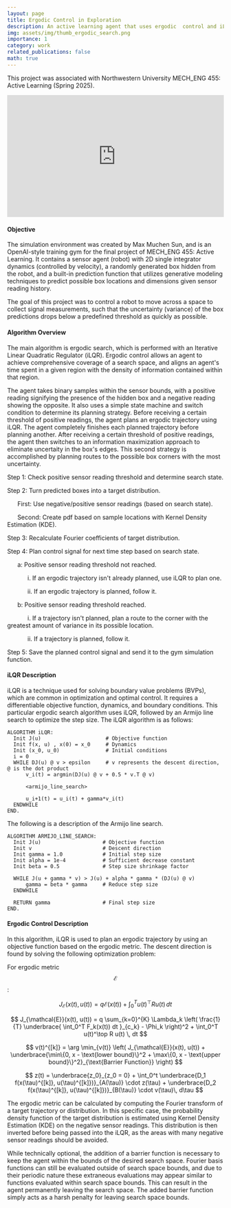```yaml
---
layout: page
title: Ergodic Control in Exploration
description: An active learning agent that uses ergodic  control and iLQR to find a hidden box.
img: assets/img/thumb_ergodic_search.png
importance: 1
category: work
related_publications: false
math: true
---
```


This project was associated with Northwestern University MECH_ENG 455: Active Learning (Spring 2025).

<div style="position: relative; padding-bottom: 56.25%; height: 0; overflow: hidden;">
  <iframe 
    src="https://www.youtube.com/embed/3w-0hxr05PU?si=7uMtynZSq9mX5CC6" 
    frameborder="0" 
    allowfullscreen 
    style="position: absolute; top:0; left: 0; width: 100%; height: 100%;">
  </iframe>
</div>

#### Objective
The simulation environment was created by Max Muchen Sun, and is an OpenAI-style training gym for the final project of MECH_ENG 455: Active Learning. It contains a sensor agent (robot) with 2D single integrator dynamics (controlled by velocity), a randomly generated box hidden from the robot, and a built-in prediction function that utilizes generative modeling techniques to predict possible box locations and dimensions given sensor reading history. 

The goal of this project was to control a robot to move across a space to collect signal measurements, such that the uncertainty (variance) of the box predictions drops below a predefined threshold as quickly as possible.

#### Algorithm Overview
The main algorithm is ergodic search, which is performed with an Iterative Linear Quadratic Regulator (iLQR). Ergodic control allows an agent to achieve comprehensive coverage of a search space, and aligns an agent's time spent in a given region with the density of information contained within that region.  

The agent takes binary samples within the sensor bounds, with a positive reading signifying the presence of the hidden box and a negative reading showing the opposite. It also uses a simple state machine and switch condition to determine its planning strategy. Before receiving a certain threshold of positive readings, the agent plans an ergodic trajectory using iLQR. The agent completely finishes each planned trajectory before planning another. After receiving a certain threshold of positive readings, the agent then switches to an information maximization approach to eliminate uncertaity in the box's edges. This second strategy is accomplished by planning routes to the possible box corners with the most uncertainty.

Step 1: Check positive sensor reading threshold and determine search state.

Step 2: Turn predicted boxes into a target distribution.
      
&nbsp;&nbsp;&nbsp;&nbsp;&nbsp;&nbsp;First: Use negative/positive sensor readings (based on search state).

&nbsp;&nbsp;&nbsp;&nbsp;&nbsp;&nbsp;Second: Create pdf based on sample locations with Kernel Density Estimation (KDE).

Step 3: Recalculate Fourier coefficients of target distribution.

Step 4: Plan control signal for next time step based on search state.
      
&nbsp;&nbsp;&nbsp;&nbsp;&nbsp;&nbsp;a: Positive sensor reading threshold not reached.

&nbsp;&nbsp;&nbsp;&nbsp;&nbsp;&nbsp;&nbsp;&nbsp;&nbsp;&nbsp;&nbsp;&nbsp;i. If an ergodic trajectory isn't already planned, use iLQR to plan one. 

&nbsp;&nbsp;&nbsp;&nbsp;&nbsp;&nbsp;&nbsp;&nbsp;&nbsp;&nbsp;&nbsp;&nbsp;ii. If an ergodic trajectory is planned, follow it.

&nbsp;&nbsp;&nbsp;&nbsp;&nbsp;&nbsp;b: Positive sensor reading threshold reached.

&nbsp;&nbsp;&nbsp;&nbsp;&nbsp;&nbsp;&nbsp;&nbsp;&nbsp;&nbsp;&nbsp;&nbsp;i. If a trajectory isn't planned, plan a route to the corner with the greatest amount of variance in its possible location.

&nbsp;&nbsp;&nbsp;&nbsp;&nbsp;&nbsp;&nbsp;&nbsp;&nbsp;&nbsp;&nbsp;&nbsp;ii. If a trajectory is planned, follow it.

Step 5: Save the planned control signal and send it to the gym simulation function.

#### iLQR Description
iLQR is a technique used for solving boundary value problems (BVPs), which are common in optimization and optimal control. It requires a differentiable objective function, dynamics, and boundary conditions. This particular ergodic search algorithm uses iLQR, followed by an Armijo line search to optimize the step size. The iLQR algorithm is as follows: 

```
ALGORITHM iLQR:
  Init J(u)                     # Objective function
  Init f(x, u) , x(0) = x_0     # Dynamics 
  Init (x_0, u_0)               # Initial conditions
  i = 0
  WHILE DJ(u) @ v > epsilon     # v represents the descent direction, @ is the dot product
      v_i(t) = argmin(DJ(u) @ v + 0.5 * v.T @ v)

      <armijo_line_search>

      u_i+1(t) = u_i(t) + gamma*v_i(t)
  ENDWHILE
END.
```

The following is a description of the Armijo line search.

```
ALGORITHM ARMIJO_LINE_SEARCH:
  Init J(u)                    # Objective function
  Init v                       # Descent direction
  Init gamma = 1.0             # Initial step size
  Init alpha = 1e-4            # Sufficient decrease constant
  Init beta = 0.5              # Step size shrinkage factor

  WHILE J(u + gamma * v) > J(u) + alpha * gamma * (DJ(u) @ v)
      gamma = beta * gamma     # Reduce step size
  ENDWHILE

  RETURN gamma                 # Final step size
END.
```

#### Ergodic Control Description
In this algorithm, iLQR is used to plan an ergodic trajectory by using an objective function based on the ergodic metric. The descent direction is found by solving the following optimization problem:

For ergodic metric $$\mathcal{E}$$:

$$
J_{\mathcal{E}}(x(t), u(t)) =  
q \mathcal{E}(x(t)) + 
\int_0^T u(t)^\top R u(t) \, dt
$$

$$
J_{\mathcal{E}}(x(t), u(t)) = 
q \sum_{k=0}^{K} \Lambda_k \left( \frac{1}{T} \underbrace{ \int_0^T F_k(x(t)) dt }_{c_k} - \Phi_k \right)^2 +
\int_0^T u(t)^\top R u(t) \, dt
$$

$$
v(t)^{[k]} = \arg \min_{v(t)} \left( J_{\mathcal{E}}(x(t), u(t)) +
\underbrace{\min\{0, x - \text{lower bound}\}^2 + \max\{0, x - \text{upper bound}\}^2}_{\text{Barrier Function}} \right)
$$

$$
z(t) = 
\underbrace{z_0}_{z_0 = 0} + \int_0^t 
\underbrace{D_1 f(x(\tau)^{[k]}, u(\tau)^{[k]})}_{A(\tau)} \cdot z(\tau) + 
\underbrace{D_2 f(x(\tau)^{[k]}, u(\tau)^{[k]})}_{B(\tau)} \cdot v(\tau)\, d\tau
$$

The ergodic metric can be calculated by computing the Fourier transform of a target trajectory or distribution. In this specific case, the probability density function of the target distribution is estimated using Kernel Density Estimation (KDE) on the negative sensor readings. This distribution is then inverted before being passed into the iLQR, as the areas with many negative sensor readings should be avoided.

While technically optional, the addition of a barrier function is necessary to keep the agent within the bounds of the desired search space. Fourier basis functions can still be evaluated outside of search space bounds, and due to their periodic nature these extraneous evaluations may appear similar to functions evaluated within search space bounds. This can result in the agent permanently leaving the search space. The added barrier function simply acts as a harsh penalty for leaving search space bounds.